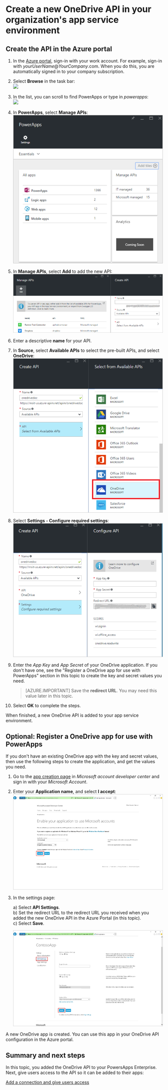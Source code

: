 <properties
	pageTitle="Add the OneDrive API to PowerApps Enterprise | Microsoft Azure"
	description="Create or configure a new OneDrive API in your organization's app service environment"
	services=""
    suite="powerapps"
	documentationCenter="" 
	authors="rajeshramabathiran"
	manager="dwrede"
	editor=""/>

<tags
   ms.service="powerapps"
   ms.devlang="na"
   ms.topic="article"
   ms.tgt_pltfrm="na"
   ms.workload="na" 
   ms.date="11/25/2015"
   ms.author="litran"/>

# Create a new OneDrive API in your organization's app service environment

## Create the API in the Azure portal

1. In the [Azure portal](https://portal.azure.com/), sign-in with your work account. For example, sign-in with *yourUserName*@*YourCompany*.com. When you do this, you are automatically signed in to your company subscription.
 
2. Select **Browse** in the task bar:  
![][14]

3. In the list, you can scroll to find PowerApps or type in *powerapps*:  
![][15]  

4. In **PowerApps**, select **Manage APIs**:    
![Browse to registered apis][1]

5. In **Manage APIs**, select **Add** to add the new API:  
![Add API][2]

6. Enter a descriptive **name** for your API.  
	
7. In **Source**, select **Available APIs** to select the pre-built APIs, and select **OneDrive**:  
![select OneDrive api][3]

8. Select **Settings - Configure required settings**:  
![configure OneDrive API settings][4]

9. Enter the *App Key* and *App Secret* of your OneDrive application. If you don't have one, see the "Register a OneDrive app for use with PowerApps" section in this topic to create the key and secret values you need.  

	> [AZURE.IMPORTANT] Save the **redirect URL**. You may need this value later in this topic.

10. Select **OK** to complete the steps.

When finished, a new OneDrive API is added to your app service environment.

## Optional: Register a OneDrive app for use with PowerApps

If you don't have an existing OneDrive app with the key and secret values, then use the following steps to create the application, and get the values you need. 

1. Go to the [app creation page][5] in _Microsoft account developer center_ and sign in with your _Microsoft Account_.

2. Enter your **Application name**, and select **I accept**:  
![OneDrive new app][6]

3. In the settings page:  

	a) Select **API Settings**.  
	b) Set the redirect URL to the redirect URL you received when you added the new OneDrive API in the Azure Portal (in this topic).  
	c) Select **Save**.  

	![OneDrive app API settings][7]

A new OneDrive app is created. You can use this app in your OneDrive API configuration in the Azure portal. 

## Summary and next steps
In this topic, you added the OneDrive API to your PowersApps Enterprise. Next, give users access to the API so it can be added to their apps: 

[Add a connection and give users access](powerapps-manage-api-connection-user-access.md)

<!--References-->
[1]: ./media/powerapps-create-api-onedrive/browse-to-registered-apis.PNG
[2]: ./media/powerapps-create-api-onedrive/add-api.PNG
[3]: ./media/powerapps-create-api-onedrive/select-onedrive-api.PNG
[4]: ./media/powerapps-create-api-onedrive/configure-onedrive-api.PNG
[5]: https://account.live.com/developers/applications/create
[6]: ./media/powerapps-create-api-onedrive/onedrive-new-app.PNG
[7]: ./media/powerapps-create-api-onedrive/onedrive-app-api-settings.PNG
[14]: ./media/powerapps-create-api-onedrive/browseall.png
[15]: ./media/powerapps-create-api-onedrive/allresources.png